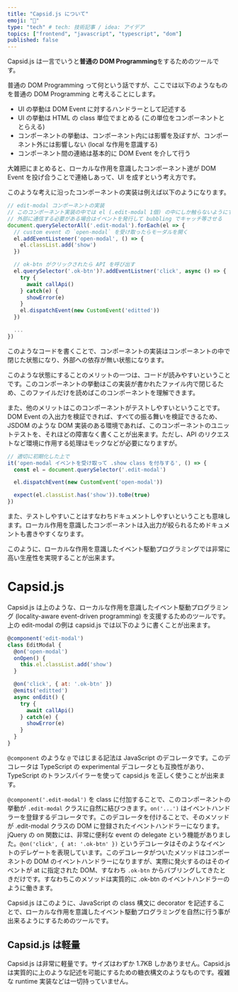 ```yaml
---
title: "Capsid.js について"
emoji: "💊"
type: "tech" # tech: 技術記事 / idea: アイデア
topics: ["frontend", "javascript", "typescript", "dom"]
published: false
---
```


Capsid.js は一言でいうと**普通の DOM Programming**をするためのツールです。

普通の DOM Programming って何という話ですが、ここでは以下のようなものを普通の DOM Programming と考えることにします。

- UI の挙動は DOM Event に対するハンドラーとして記述する
- UI の挙動は HTML の class 単位でまとめる (この単位をコンポーネントととらえる)
- コンポーネントの挙動は、コンポーネント内には影響を及ぼすが、コンポーネント外には影響しない (local な作用を意識する)
- コンポーネント間の連絡は基本的に DOM Event を介して行う

大雑把にまとめると、ローカルな作用を意識したコンポーネント達が DOM Event を投げ合うことで連絡しあって、UI を成すという考え方です。

このような考えに沿ったコンポーネントの実装は例えば以下のようになります。

```js
// edit-modal コンポーネントの実装
// このコンポーネント実装の中では el (.edit-modal 1個) の中にしか触らないようにする
// 外部に通信する必要がある場合はイベントを発行して bubbling でキャッチ等させる
document.querySelectorAll('.edit-modal').forEach(el => {
  // custom event の `open-modal` を受け取ったらモーダルを開く
  el.addEventListener('open-modal', () => {
    el.classList.add('show')
  })

  // ok-btn がクリックされたら API を呼び出す
  el.querySelector('.ok-btn')?.addEventListner('click', async () => {
    try {
      await callApi()
    } catch(e) {
      showError(e)
    }
    el.dispatchEvent(new CustomEvent('editted'))
  })

  ...
})
```

このようなコードを書くことで、コンポーネントの実装はコンポーネントの中で閉じた状態になり、外部への依存が無い状態になります。

このような状態にすることのメリットの一つは、コードが読みやすいということです。このコンポーネントの挙動はこの実装が書かれたファイル内で閉じるため、このファイルだけを読めばこのコンポーネントを理解できます。

また、他のメリットはこのコンポーネントがテストしやすいということです。DOM Event の入出力を検証できれば、すべての振る舞いを検証できるため、JSDOM のような DOM 実装のある環境であれば、このコンポーネントのユニットテストを、それほどの障害なく書くことが出来ます。ただし、API のリクエストなど環境に作用する処理はモックなどが必要になりますが。

```ts
// 適切に初期化した上で
it('open-modal イベントを受け取って .show class を付与する', () => {
  const el = document.querySelector('.edit-modal')

  el.dispatchEvent(new CustomEvent('open-modal'))

  expect(el.classList.has('show')).toBe(true)
})
```

また、テストしやすいことはすなわちドキュメントしやすいということも意味します。ローカル作用を意識したコンポーネントは入出力が絞られるためドキュメントも書きやすくなります。

このように、ローカルな作用を意識したイベント駆動プログラミングでは非常に高い生産性を実現することが出来ます。

# Capsid.js

Capsid.js は上のような、ローカルな作用を意識したイベント駆動プログラミング (locality-aware event-driven programming) を支援するためのツールです。上の edit-modal の例は capsid.js では以下のように書くことが出来ます。

```js
@component('edit-modal')
class EditModal {
  @on('open-modal')
  onOpen() {
    this.el.classList.add('show')
  }

  @on('click', { at: '.ok-btn' })
  @emits('editted')
  async onEdit() {
    try {
      await callApi()
    } catch(e) {
      showError(e)
    }
  }
}
```

`@component` のような `@` ではじまる記法は JavaScript のデコレータです。このデコレータは TypeScript の experimental デコレータとも互換性があり、TypeScript のトランスパイラーを使って capsid.js を正しく使うことが出来ます。

`@component('.edit-modal')` を class に付加することで、このコンポーネントの挙動が `.edit-modal` クラスに自然に結びつきます。`on('...')` はイベントハンドラーを登録するデコレータです。このデコレータを付けることで、そのメソッドが .edit-modal クラスの DOM に登録されたイベントハンドラーになります。jQuery の on 関数には、非常に便利な event の delegate という機能がありました。`@on('click', { at: '.ok-btn' })` というデコレータはそのようなイベントのデレゲートを表現しています。このデコレータがついたメソッドはコンポーネントの DOM のイベントハンドラーになりますが、実際に発火するのはそのイベントが at に指定された DOM、すなわち `.ok-btn` からバブリングしてきたときだけです。すなわちこのメソッドは実質的に .ok-btn のイベントハンドラーのように働きます。

Capsid.js はこのように、JavaScript の class 構文に decorator を記述することで、ローカルな作用を意識したイベント駆動プログラミングを自然に行う事が出来るようにするためのツールです。

## Capsid.js は軽量

Capsid.js は非常に軽量です。サイズはわずか 1.7KB しかありません。Capsid.js は実質的に上のような記述を可能にするための糖衣構文のようなものです。複雑な runtime 実装などは一切持っていません。
